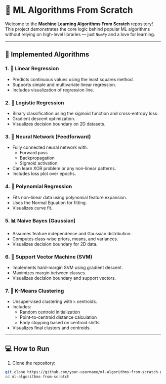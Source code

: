# 🧠 ML Algorithms From Scratch

Welcome to the **Machine Learning Algorithms From Scratch** repository!  
This project demonstrates the core logic behind popular ML algorithms without relying on high-level libraries — just `NumPy` and a love for learning. 

---

## 📌 Implemented Algorithms

### 1. 🔢 Linear Regression
- Predicts continuous values using the least squares method.
- Supports simple and multivariate linear regression.
- Includes visualization of regression line.

### 2. 🔁 Logistic Regression
- Binary classification using the sigmoid function and cross-entropy loss.
- Gradient descent optimization.
- Visualizes decision boundary on 2D datasets.

### 3. 🧠 Neural Network (Feedforward)
- Fully connected neural network with:
  - Forward pass
  - Backpropagation
  - Sigmoid activation
- Can learn XOR problem or any non-linear patterns.
- Includes loss plot over epochs.

### 4. 🌈 Polynomial Regression
- Fits non-linear data using polynomial feature expansion.
- Uses the Normal Equation for fitting.
- Visualizes curve fit.

### 5. 📊 Naive Bayes (Gaussian)
- Assumes feature independence and Gaussian distribution.
- Computes class-wise priors, means, and variances.
- Visualizes decision boundary for 2D data.

### 6. 🧲 Support Vector Machine (SVM)
- Implements hard-margin SVM using gradient descent.
- Maximizes margin between classes.
- Visualizes decision boundary and support vectors.

### 7. 🎯 K-Means Clustering
- Unsupervised clustering with `k` centroids.
- Includes:
  - Random centroid initialization
  - Point-to-centroid distance calculation
  - Early stopping based on centroid shifts
- Visualizes final clusters and centroids.

---

## 💻 How to Run

1. Clone the repository:

```bash
git clone https://github.com/your-username/ml-algorithms-from-scratch.git
cd ml-algorithms-from-scratch

